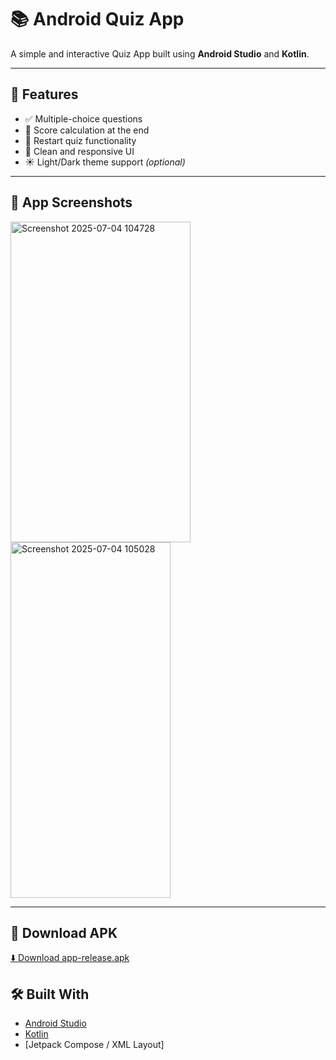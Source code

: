 # 📚 Android Quiz App

A simple and interactive Quiz App built using **Android Studio** and **Kotlin**. 

---

## 🚀 Features

- ✅ Multiple-choice questions
- 🧠 Score calculation at the end
- 🔁 Restart quiz functionality
- 🎨 Clean and responsive UI
- ☀️ Light/Dark theme support *(optional)*

---

## 📸 App Screenshots

 <img width="288" height="513" alt="Screenshot 2025-07-04 104728" src="https://github.com/user-attachments/assets/43d10b60-037f-401e-bea4-e784c2eb7077" />
 <img width="256" height="569" alt="Screenshot 2025-07-04 105028" src="https://github.com/user-attachments/assets/82eb3409-f4a7-4390-9ba3-220f218ee2dd" />



---

## 🔗 Download APK

[⬇️ Download app-release.apk](https://github.com/Priya-lamba/Quiz-App/releases/download/v1.0/app-debug.apk)


   
## 🛠️ Built With

- [Android Studio](https://developer.android.com/studio)
- [Kotlin](https://kotlinlang.org/)
- [Jetpack Compose / XML Layout] 


